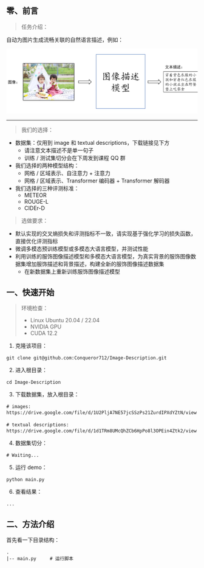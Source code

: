 ## 零、前言

> 任务介绍：

自动为图片生成流畅关联的自然语言描述，例如：

![image](/img/01.png)

---

> 我们的选择：

- 数据集：仅用到 image 和 textual descriptions，下载链接见下方
    - 请注意文本描述不是单一句子 
    - 训练 / 测试集切分会在下周发到课程 QQ 群
- 我们选择的两种模型结构：
    - 网格 / 区域表示、自注意力 + 注意力 
    - 网格 / 区域表示、Transformer 编码器 + Transformer 解码器 
- 我们选择的三种评测标准：
    - METEOR
    - ROUGE-L
    - CIDEr-D

> 选做要求：

- 默认实现的交叉熵损失和评测指标不一致，请实现基于强化学习的损失函数，直接优化评测指标 
- 微调多模态预训练模型或多模态大语言模型，并测试性能
- 利用训练的服饰图像描述模型和多模态大语言模型，为真实背景的服饰图像数据集增加服饰描述和背景描述，构建全新的服饰图像描述数据集 
    - 在新数据集上重新训练服饰图像描述模型

## 一、快速开始

> 环境检查：
>
> - Linux Ubuntu 20.04 / 22.04
> - NVIDIA GPU
> - CUDA 12.2

1. 克隆该项目：

```
git clone git@github.com:Conqueror712/Image-Description.git
```

2. 进入根目录：

```
cd Image-Description
```

3. 下载数据集，放入根目录：

```
# images:
https://drive.google.com/file/d/1U2PljA7NE57jcSSzPs21ZurdIPXdYZtN/view

# textual descriptions:
https://drive.google.com/file/d/1d1TRm8UMcQhZCb6HpPo8l3OPEin4Ztk2/view
```

4. 数据集切分：

```
# Waiting...
```


5. 运行 demo：

```
python main.py
```

6. 查看结果：

```
...
```

## 二、方法介绍

首先看一下目录结构：

```
.
|-- main.py		# 运行脚本
```


